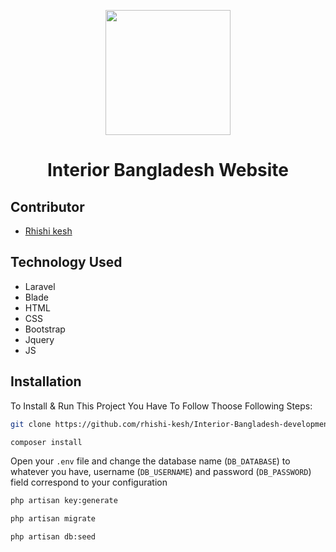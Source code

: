 <p align="center">
    <a href="https://interiorbangladesh.com/" target="_blank">
        <img src="https://interiorbangladesh.com/frontend/images/logo.png" width="200px">
    </a>
    <h1 align="center">Interior Bangladesh Website</h1>
</p>

## Contributor

-   <a href="https://github.com/rhishi-kesh" target="_blank">Rhishi kesh</a>

## Technology Used

- Laravel
- Blade
- HTML
- CSS
- Bootstrap
- Jquery
- JS

## Installation

To Install & Run This Project You Have To Follow Thoose Following Steps:

```sh
git clone https://github.com/rhishi-kesh/Interior-Bangladesh-development.git
```

```sh
composer install
```

Open your `.env` file and change the database name (`DB_DATABASE`) to whatever you have, username (`DB_USERNAME`) and password (`DB_PASSWORD`) field correspond to your configuration

```sh
php artisan key:generate
```

```sh
php artisan migrate
```

```sh
php artisan db:seed
```
